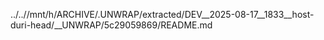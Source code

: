 ../..//mnt/h/ARCHIVE/.UNWRAP/extracted/DEV__2025-08-17__1833__host-duri-head/__UNWRAP/5c29059869/README.md